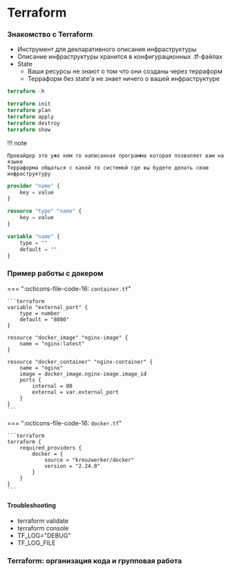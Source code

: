 # Terraform 

### Знакомство с Terraform

- Инструмент для декларативного описания инфраструктуры
- Описание инфраструктуры хранится в конфигурационных .tf-файлах
- State
    * Ваши ресурсы не знают о том что они созданы через терраформ
    * Терраформ без state'a не знает ничего о вашей инфраструктуре

```terraform
terraform -h

terraform init
terraform plan
terraform apply
terraform destroy
terraform show
```
!!! note

    Провайдер это уже кем то написанная программа которая позволяет вам на языке
    Терраформа общаться с какой то системой где вы будете делать свою инфраструктуру

```terraform
provider "name" {
    key = value
}

resource "type" "name" {
    key = value
}

variable "name" {
    type = ""
    default = ""
}
```

### Пример работы с докером

=== ":octicons-file-code-16: `container.tf`"

    ```terraform
    variable "external_port" { 
        type = number
        default = "8080"
    }

    resource "docker_image" "nginx-image" {
        name = "nginx:latest"
    }

    resource "docker_container" "nginx-container" {
        name = "nginx"
        image = docker_image.nginx-image.image_id
        ports {
            internal = 80
            external = var.external_port
        }
    }
    ```

=== ":octicons-file-code-16: `docker.tf`"

    ```terraform
    terraform {
        required_providers {
            docker = {
                source = "kreuzwerker/docker"
                version = "2.24.0"
            }
        }
    }
    ```

#### Troubleshooting
- terraform validate
- terraform console
- TF_LOG="DEBUG"
- TF_LOG_FILE


### Terraform: организация кода и групповая работа







